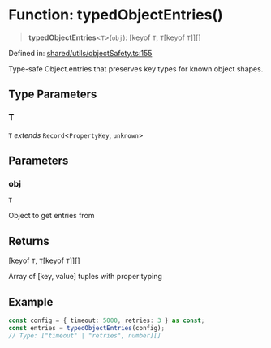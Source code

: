 # Function: typedObjectEntries()

> **typedObjectEntries**\<`T`\>(`obj`): \[keyof `T`, `T`\[keyof `T`\]\][]

Defined in: [shared/utils/objectSafety.ts:155](https://github.com/Nick2bad4u/Uptime-Watcher/blob/3cce0c3b352c8390536ca3c7399ece50a05faf18/shared/utils/objectSafety.ts#L155)

Type-safe Object.entries that preserves key types for known object shapes.

## Type Parameters

### T

`T` *extends* `Record`\<`PropertyKey`, `unknown`\>

## Parameters

### obj

`T`

Object to get entries from

## Returns

\[keyof `T`, `T`\[keyof `T`\]\][]

Array of [key, value] tuples with proper typing

## Example

```typescript
const config = { timeout: 5000, retries: 3 } as const;
const entries = typedObjectEntries(config);
// Type: ["timeout" | "retries", number][]
```
